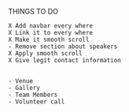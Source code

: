 THINGS TO DO

    X Add navbar every where
    X Link it to every where
    X Make it smooth scroll
    - Remove section about speakers
    X Apply smooth scroll
    X Give legit contact information


    - Venue
    - Gallery
    - Team Members
    - Volunteer call
